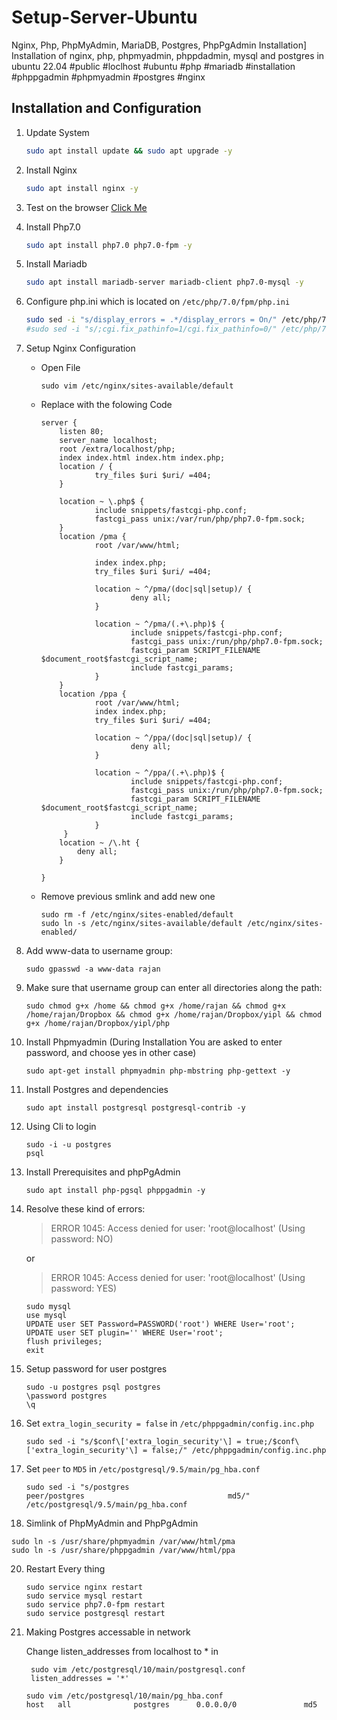 # Setup-Server-Ubuntu
Nginx, Php, PhpMyAdmin, MariaDB, Postgres, PhpPgAdmin Installation] Installation of nginx, php, phpmyadmin, phppdadmin, mysql and postgres in ubuntu 22.04 #public #loclhost #ubuntu #php #mariadb #installation #phppgadmin #phpmyadmin #postgres #nginx

## Installation and Configuration

1. Update System

	```bash
    sudo apt install update && sudo apt upgrade -y
    ```


2. Install Nginx

	```bash
    sudo apt install nginx -y
    ```


3. Test on the browser [Click Me](http://localhost/)


5. Install Php7.0
    ```bash
    sudo apt install php7.0 php7.0-fpm -y
    ```

6. Install Mariadb
    ```bash
    sudo apt install mariadb-server mariadb-client php7.0-mysql -y
    ```
7. Configure php.ini which is located on `/etc/php/7.0/fpm/php.ini`
    ```bash
    sudo sed -i "s/display_errors = .*/display_errors = On/" /etc/php/7.0/fpm/php.ini
    #sudo sed -i "s/;cgi.fix_pathinfo=1/cgi.fix_pathinfo=0/" /etc/php/7.0/fpm/php.ini
    ```
8. Setup Nginx Configuration
    * Open File
      ```
      sudo vim /etc/nginx/sites-available/default
      ```
    * Replace with the folowing Code
      ```
      server {
          listen 80;
          server_name localhost;
          root /extra/localhost/php;
          index index.html index.htm index.php;
          location / {
                  try_files $uri $uri/ =404;
          }

          location ~ \.php$ {
                  include snippets/fastcgi-php.conf;
                  fastcgi_pass unix:/var/run/php/php7.0-fpm.sock;
          }
          location /pma {
                  root /var/www/html;

                  index index.php;
                  try_files $uri $uri/ =404;

                  location ~ ^/pma/(doc|sql|setup)/ {
                          deny all;
                  }

                  location ~ ^/pma/(.+\.php)$ {
                          include snippets/fastcgi-php.conf;
                          fastcgi_pass unix:/run/php/php7.0-fpm.sock;
                          fastcgi_param SCRIPT_FILENAME $document_root$fastcgi_script_name;
                          include fastcgi_params;
                  }
          }
          location /ppa {
                  root /var/www/html;
                  index index.php;
                  try_files $uri $uri/ =404;

                  location ~ ^/ppa/(doc|sql|setup)/ {
                          deny all;
                  }

                  location ~ ^/ppa/(.+\.php)$ {
                          include snippets/fastcgi-php.conf;
                          fastcgi_pass unix:/run/php/php7.0-fpm.sock;
                          fastcgi_param SCRIPT_FILENAME $document_root$fastcgi_script_name;
                          include fastcgi_params;
                  }
           }
          location ~ /\.ht {
              deny all;
          }

      }
      ```
    * Remove previous smlink and add new one
      ```
      sudo rm -f /etc/nginx/sites-enabled/default
      sudo ln -s /etc/nginx/sites-available/default /etc/nginx/sites-enabled/
      ```
9. Add www-data to username group:
    ```
    sudo gpasswd -a www-data rajan
    ```
10. Make sure that username group can enter all directories along the path:
    ```
    sudo chmod g+x /home && chmod g+x /home/rajan && chmod g+x /home/rajan/Dropbox && chmod g+x /home/rajan/Dropbox/yipl && chmod g+x /home/rajan/Dropbox/yipl/php
    ```
11. Install Phpmyadmin (During Installation You are asked to enter password, and choose yes in other case)
    ```
    sudo apt-get install phpmyadmin php-mbstring php-gettext -y
    ```
12. Install Postgres and dependencies
    ```
    sudo apt install postgresql postgresql-contrib -y
    ```
13. Using Cli to login
    ```
    sudo -i -u postgres
    psql
    ```
14. Install Prerequisites and phpPgAdmin
    ```
    sudo apt install php-pgsql phppgadmin -y
    ```
15. Resolve these kind of errors:
    > ERROR 1045: Access denied for user: 'root@localhost' (Using password: NO)
    
    or
    
    > ERROR 1045: Access denied for user: 'root@localhost' (Using password: YES)
    ```
    sudo mysql
    use mysql
    UPDATE user SET Password=PASSWORD('root') WHERE User='root';
    UPDATE user SET plugin='' WHERE User='root';
    flush privileges;
    exit
    ```
16. Setup password for user postgres
    ```
    sudo -u postgres psql postgres
    \password postgres
    \q
    ```
17. Set `extra_login_security = false` in `/etc/phppgadmin/config.inc.php`
    ```
    sudo sed -i "s/$conf\['extra_login_security'\] = true;/$conf\['extra_login_security'\] = false;/" /etc/phppgadmin/config.inc.php
    ```
18. Set `peer` to `MD5` in `/etc/postgresql/9.5/main/pg_hba.conf`
    ```
    sudo sed -i "s/postgres                                peer/postgres                                md5/" /etc/postgresql/9.5/main/pg_hba.conf
    ```
19. Simlink of PhpMyAdmin and PhpPgAdmin
```
sudo ln -s /usr/share/phpmyadmin /var/www/html/pma
sudo ln -s /usr/share/phppgadmin /var/www/html/ppa
```
20. Restart Every thing
    ```
    sudo service nginx restart
    sudo service mysql restart
    sudo service php7.0-fpm restart
    sudo service postgresql restart
    ```


1. Making Postgres accessable in network

    Change listen_addresses from localhost to * in

    ```
     sudo vim /etc/postgresql/10/main/postgresql.conf
     listen_addresses = '*'
    ```

    ```
    sudo vim /etc/postgresql/10/main/pg_hba.conf 
    host   all              postgres      0.0.0.0/0               md5
    ```

